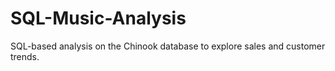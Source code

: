 # SQL-Music-Analysis
SQL-based analysis on the Chinook database to explore sales and customer trends.
